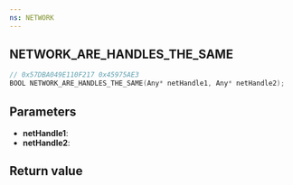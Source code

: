 ```yaml
---
ns: NETWORK
---
```

## NETWORK_ARE_HANDLES_THE_SAME

```c
// 0x57DBA049E110F217 0x45975AE3
BOOL NETWORK_ARE_HANDLES_THE_SAME(Any* netHandle1, Any* netHandle2);
```


## Parameters
* **netHandle1**: 
* **netHandle2**: 

## Return value
